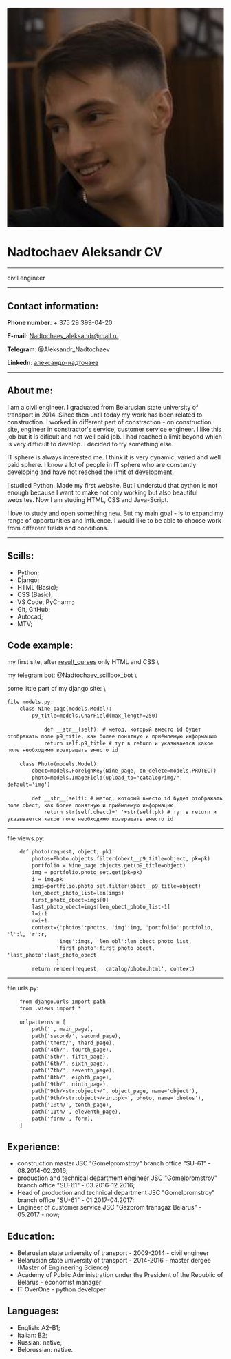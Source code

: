 ![my photo](/my_photo.png)

# Nadtochaev Aleksandr CV
___
civil engineer

___

## Contact information:

**Phone number**: + 375 29 399-04-20

**E-mail**: Nadtochaev_aleksandr@mail.ru

**Telegram**: @Aleksandr_Nadtochaev

**Linkedn**: [александр-надточаев](www.linkedin.com/in/александр-надточаев-78ab118b)

___

## About me:
I am a civil engineer. I graduated from Belarusian state university of transport in 2014. Since then until today my work has been related to construction. I worked in different part of constraction - on construction site, engineer in constractor's service, customer service engineer. I like this job but it is dificult and not well paid job. I had reached a limit beyond which is very difficult to develop. I decided to try something else.

IT sphere is always interested me. I think it is very dynamic, varied and well paid sphere. I know a lot of people in IT sphere who are constantly developing and have not reached the limit of development.

I studied Python. Made my first website. But I understud that python is not enough because I want to make not only working but also beautiful websites. Now I am studing HTML, CSS and Java-Script.

I love to study and open something new. But my main goal - is to expand my range of opportunities and influence. I would like to be able to choose work from different fields and conditions.

___

## Scills:
* Python;
* Django;
* HTML (Basic);
* CSS (Basic);
* VS Code, PyCharm;
* Git, GitHub;
* Autocad;
* MTV;


## Code example:
my first site, after [result_curses](https://nadtochaev-aleksandr.github.io/result_curses/?) only HTML and CSS \

my telegram bot: @Nadtochaev_scillbox_bot  \

some little part of my django site:  \

```
file models.py:
    class Nine_page(models.Model):
        p9_title=models.CharField(max_length=250)

            def __str__(self): # метод, который вместо id будет отображать поле p9_title, как более понятную и приёмлемую информацию
            return self.p9_title # тут в return и указывается какое поле необходимо возвращать вместо id

    class Photo(models.Model):
        obect=models.ForeignKey(Nine_page, on_delete=models.PROTECT)
        photo=models.ImageField(upload_to="catalog/img/", default='img')

        def __str__(self): # метод, который вместо id будет отображать поле obect, как более понятную и приёмлемую информацию
            return str(self.obect)+' '+str(self.pk) # тут в return и указывается какое поле необходимо возвращать вместо id
```

___
file views.py:
```
    def photo(request, object, pk):
        photos=Photo.objects.filter(obect__p9_title=object, pk=pk)
        portfolio = Nine_page.objects.get(p9_title=object)
        img = portfolio.photo_set.get(pk=pk)
        i = img.pk
        imgs=portfolio.photo_set.filter(obect__p9_title=object)
        len_obect_photo_list=len(imgs)
        first_photo_obect=imgs[0]
        last_photo_obect=imgs[len_obect_photo_list-1]
        l=i-1
        r=i+1
        context={'photos':photos, 'img':img, 'portfolio':portfolio, 'l':l, 'r':r,
                'imgs':imgs, 'len_obl':len_obect_photo_list,
                'first_photo':first_photo_obect, 'last_photo':last_photo_obect
                }
        return render(request, 'catalog/photo.html', context)
```
___
file urls.py:

```
    from django.urls import path
    from .views import *

    urlpatterns = [
        path('', main_page),
        path('second/', second_page),
        path('therd/', therd_page),
        path('4th/', fourth_page),
        path('5th/', fifth_page),
        path('6th/', sixth_page),
        path('7th/', seventh_page),
        path('8th/', eighth_page),
        path('9th/', ninth_page),
        path("9th/<str:object>/", object_page, name='object'),
        path('9th/<str:object>/<int:pk>', photo, name='photos'),
        path('10th/', tenth_page),
        path('11th/', eleventh_page),
        path('form/', form),
    ]
```

## Experience:
* construction master JSC "Gomelpromstroy" branch office "SU-61" - 08.2014-02.2016;
* production and technical department engineer JSC "Gomelpromstroy" branch office "SU-61" - 03.2016-12.2016;
* Head of production and technical department JSC "Gomelpromstroy" branch office "SU-61" - 01.2017-04.2017;
* Engineer of customer service JSC "Gazprom transgaz Belarus" - 05.2017 - now;

## Education:
* Belarusian state university of transport - 2009-2014 - civil engineer
* Belarusian state university of transport - 2014-2016 - master dergee (Master of Engineering Science)
* Academy of Public Administration under the President of the Republic of Belarus - economist manager
* IT OverOne - python developer

## Languages:
* English: A2-B1;
* Italian: B2;
* Russian: native;
* Belorussian: native.